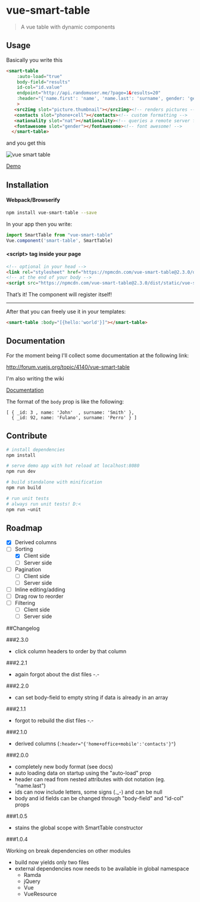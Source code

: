 # vue-smart-table

> A vue table with dynamic components

## Usage

Basically you write this

```html
<smart-table
    :auto-load="true"
    body-field="results"
    id-col="id.value"
    endpoint="http://api.randomuser.me/?page=1&results=20"
    :header="{'name.first': 'name', 'name.last': 'surname', gender: 'gender', 'phone+cell': 'contacts', 'picture.thumbnail': 'avatar', nat: 'nationality'}"
    >
   <src2img slot="picture.thumbnail"></src2img><!-- renders pictures -->
   <contacts slot="phone+cell"></contacts><!-- custom formatting -->
   <nationality slot="nat"></nationality><!-- queries a remote server for country code to country name conversion -->
   <fontawesome slot="gender"></fontawesome><!-- font awesome! -->
  </smart-table>
```

and you get this

![vue smart table](http://s33.postimg.org/taf7s21sf/2016_06_09_19_15_33.png)

[Demo](http://codepen.io/gurghet/pen/OXyeER)

## Installation

#### Webpack/Browserify

``` bash
npm install vue-smart-table --save
```

In your app then you write:

``` javascript
import SmartTable from "vue-smart-table"
Vue.component('smart-table', SmartTable)
```

#### &lt;script&gt; tag inside your page

``` html
<!-- optional in your head -->
<link rel="stylesheet" href="https://npmcdn.com/vue-smart-table@2.3.0/dist/static/vue-smart-table-default.css">
<!-- at the end of your body -->
<script src="https://npmcdn.com/vue-smart-table@2.3.0/dist/static/vue-smart-table.js"></script>
```

That’s it! The component will register itself!

 ---

After that you can freely use it in your templates:

``` html
<smart-table :body="[{hello:'world'}]"></smart-table>
```

## Documentation

For the moment being I'll collect some documentation at the following link:

http://forum.vuejs.org/topic/4140/vue-smart-table

I'm also writing the wiki

[Documentation](https://github.com/gurghet/vue-smart-table/wiki)

The format of the `body` prop is like the following:

```
[ { _id: 3 , name: 'John'  , surname: 'Smith' },
  { _id: 92, name: 'Fulano', surname: 'Perro' } ]
```

## Contribute

``` bash
# install dependencies
npm install

# serve demo app with hot reload at localhost:8080
npm run dev

# build standalone with minification
npm run build

# run unit tests
# always run unit tests! D:<
npm run ~unit
```

## Roadmap

* [x] Derived columns
* [ ] Sorting
  * [x] Client side
  * [ ] Server side
* [ ] Pagination
  * [ ] Client side
  * [ ] Server side
* [ ] Inline editing/adding
* [ ] Drag row to reorder
* [ ] Filtering
  * [ ] Client side
  * [ ] Server side

##Changelog

###2.3.0

- click column headers to order by that column

###2.2.1

- again forgot about the dist files -.-

###2.2.0

- can set body-field to empty string if data is already in an array

###2.1.1

- forgot to rebuild the dist files -.-

###2.1.0

- derived columns (`:header="{'home+office+mobile':'contacts'}"`)

###2.0.0

- completely new body format (see docs)
- auto loading data on startup using the "auto-load" prop
- header can read from nested attributes with dot notation (eg. "name.last")
- ids can now include letters, some signs (._-) and can be null
- body and id fields can be changed through "body-field" and "id-col" props

###1.0.5

- stains the global scope with SmartTable constructor

###1.0.4

Working on break dependencies on other modules
- build now yields only two files
- external dependencies now needs to be available in global namespace
    - Ramda
    - jQuery
    - Vue
    - VueResource
